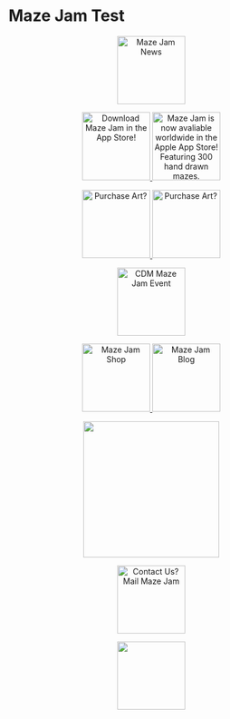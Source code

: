 # Maze Jam Test

<p align="center">
 <img alt="Maze Jam News" src="https://unusuallybrilliant.com/wp-content/uploads/2019/11/IMG_7754-768x453.jpg" height="120">
</p>

<p align="center">
  <a href="https://apps.apple.com/us/app/maze-jam/id1458832763">
    <img alt="Download Maze Jam in the App Store!" src="https://unusuallybrilliant.com/wp-content/uploads/2019/11/Hello-Maze-App.png" height="120">
    <img alt="Maze Jam is now avaliable worldwide in the Apple App Store! Featuring 300 hand drawn mazes." src="https://unusuallybrilliant.com/wp-content/uploads/2019/11/IMG_7752-768x652.jpg" height="120">
  </a>
</p>

<p align="center">
  <a href="https://unusuallybrilliant.com/product-category/matted-artwork/">
    <img alt="Purchase Art?" src="https://unusuallybrilliant.com/wp-content/uploads/2019/11/IMG_7756-768x676.jpg" height="120">
    <img alt="Purchase Art?" src="https://unusuallybrilliant.com/wp-content/uploads/2019/11/IMG_7755-768x651.jpg" height="120">
  </a>
</p>

<p align="center">
  <a href="https://www.cdm.org/event/meet-the-artist-jonathan-pappas-of-unusually-brilliant/?utm_source=email&utm_medium=organic&utm_campaign=newsletter&utm_term=oct_newsletter">
    <img alt="CDM Maze Jam Event" src="https://unusuallybrilliant.com/wp-content/uploads/2019/11/IMG_7762-768x492.jpg" height="120">
  </a>
</p>

<p align="center">
  <a href="https://unusuallybrilliant.com/shop">
    <img alt="Maze Jam Shop" src="https://unusuallybrilliant.com/wp-content/uploads/2019/11/IMG_7766-768x371.jpg" height="120">
  </a>
  <a href="https://unusuallybrilliant.com/blog">
      <img alt="Maze Jam Blog" src="https://unusuallybrilliant.com/wp-content/uploads/2019/11/IMG_7763-768x371.jpg" height="120">
  </a>
</p>

<p align="center">
  <img alt="" src="https://unusuallybrilliant.com/wp-content/uploads/2019/11/IMG_7753-768x135.jpg" width="240">
</p>

<p align="center">
  <a href="mailto:jon@ubermaze.com">
    <img alt="Contact Us? Mail Maze Jam" src="https://unusuallybrilliant.com/wp-content/uploads/2019/11/IMG_7757-768x219.jpg" height="120">
  </a>
</p>


<p align="center">
 <img alt="" src="https://unusuallybrilliant.com/wp-content/uploads/2019/11/IMG_7761-768x262.jpg" height="120">
</p>




